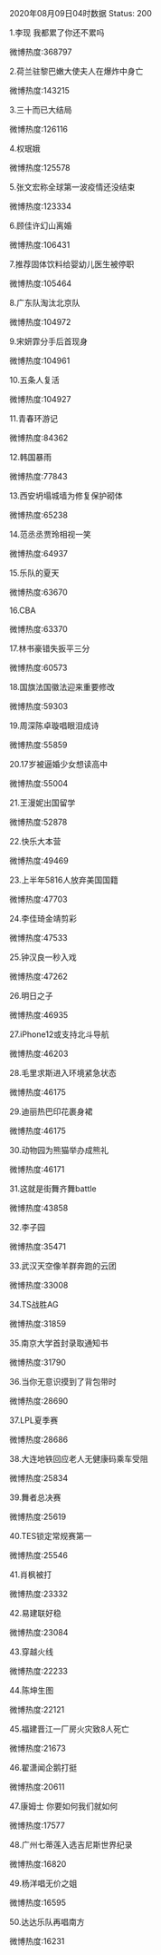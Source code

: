 2020年08月09日04时数据
Status: 200

1.李现 我都累了你还不累吗

微博热度:368797

2.荷兰驻黎巴嫩大使夫人在爆炸中身亡

微博热度:143215

3.三十而已大结局

微博热度:126116

4.权珉娥

微博热度:125578

5.张文宏称全球第一波疫情还没结束

微博热度:123334

6.顾佳许幻山离婚

微博热度:106431

7.推荐固体饮料给婴幼儿医生被停职

微博热度:105464

8.广东队淘汰北京队

微博热度:104972

9.宋妍霏分手后首现身

微博热度:104961

10.五条人复活

微博热度:104927

11.青春环游记

微博热度:84362

12.韩国暴雨

微博热度:77843

13.西安坍塌城墙为修复保护砌体

微博热度:65238

14.范丞丞贾玲相视一笑

微博热度:64937

15.乐队的夏天

微博热度:63670

16.CBA

微博热度:63370

17.林书豪错失扳平三分

微博热度:60573

18.国旗法国徽法迎来重要修改

微博热度:59303

19.周深陈卓璇唱眼泪成诗

微博热度:55859

20.17岁被逼婚少女想读高中

微博热度:55004

21.王漫妮出国留学

微博热度:52878

22.快乐大本营

微博热度:49469

23.上半年5816人放弃美国国籍

微博热度:47703

24.李佳琦金靖剪彩

微博热度:47533

25.钟汉良一秒入戏

微博热度:47262

26.明日之子

微博热度:46935

27.iPhone12或支持北斗导航

微博热度:46203

28.毛里求斯进入环境紧急状态

微博热度:46175

29.迪丽热巴印花裹身裙

微博热度:46175

30.动物园为熊猫举办成熊礼

微博热度:46171

31.这就是街舞齐舞battle

微博热度:43858

32.李子园

微博热度:35471

33.武汉天空像羊群奔跑的云团

微博热度:33008

34.TS战胜AG

微博热度:31859

35.南京大学首封录取通知书

微博热度:31790

36.当你无意识摸到了背包带时

微博热度:28690

37.LPL夏季赛

微博热度:28686

38.大连地铁回应老人无健康码乘车受阻

微博热度:25834

39.舞者总决赛

微博热度:25619

40.TES锁定常规赛第一

微博热度:25546

41.肖枫被打

微博热度:23332

42.易建联好稳

微博热度:23084

43.穿越火线

微博热度:22233

44.陈坤生图

微博热度:22121

45.福建晋江一厂房火灾致8人死亡

微博热度:21673

46.翟潇闻企鹅打挺

微博热度:20611

47.康姆士 你要如何我们就如何

微博热度:17577

48.广州七蒂莲入选吉尼斯世界纪录

微博热度:16820

49.杨洋唱无价之姐

微博热度:16595

50.达达乐队再唱南方

微博热度:16231

